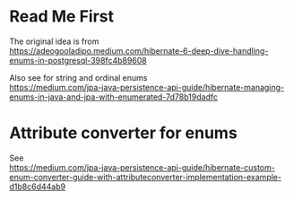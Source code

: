 # Read Me First

The original idea is from  
https://adeogooladipo.medium.com/hibernate-6-deep-dive-handling-enums-in-postgresql-398fc4b89608

Also see for string and ordinal enums  
https://medium.com/jpa-java-persistence-api-guide/hibernate-managing-enums-in-java-and-jpa-with-enumerated-7d78b19dadfc

# Attribute converter for enums

See  
https://medium.com/jpa-java-persistence-api-guide/hibernate-custom-enum-converter-guide-with-attributeconverter-implementation-example-d1b8c6d44ab9
